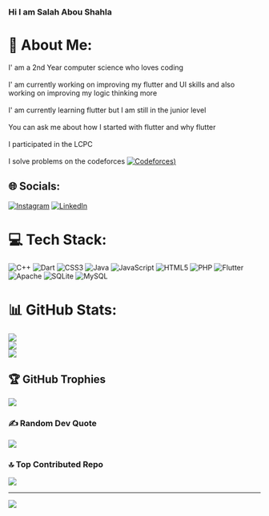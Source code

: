### Hi I am Salah Abou Shahla 



# 💫 About Me:
I' am a 2nd Year computer science who loves coding <br><br>I' am currently working on improving my flutter and UI skills and also working on improving my logic thinking more<br><br>I' am currently learning flutter but I am still in the junior level<br><br>You can ask me about how I started with flutter and why flutter<br><br>
I participated in the LCPC <br><br> 
I solve problems on the codeforces [![Codeforces](https://img.shields.io/badge/Codeforces-%23E4405F.svg?logo=codeforces&logoColor=white))](https://codeforces.com/profile/Salah2005)

## 🌐 Socials:
[![Instagram](https://img.shields.io/badge/Instagram-%23E4405F.svg?logo=Instagram&logoColor=white)](https://instagram.com/salahaboushahla) [![LinkedIn](https://img.shields.io/badge/LinkedIn-%230077B5.svg?logo=linkedin&logoColor=white)](https://linkedin.com/in/SalahAbouShahla) 

# 💻 Tech Stack:
![C++](https://img.shields.io/badge/c++-%2300599C.svg?style=plastic&logo=c%2B%2B&logoColor=white) ![Dart](https://img.shields.io/badge/dart-%230175C2.svg?style=plastic&logo=dart&logoColor=white) ![CSS3](https://img.shields.io/badge/css3-%231572B6.svg?style=plastic&logo=css3&logoColor=white) ![Java](https://img.shields.io/badge/java-%23ED8B00.svg?style=plastic&logo=openjdk&logoColor=white) ![JavaScript](https://img.shields.io/badge/javascript-%23323330.svg?style=plastic&logo=javascript&logoColor=%23F7DF1E) ![HTML5](https://img.shields.io/badge/html5-%23E34F26.svg?style=plastic&logo=html5&logoColor=white) ![PHP](https://img.shields.io/badge/php-%23777BB4.svg?style=plastic&logo=php&logoColor=white) ![Flutter](https://img.shields.io/badge/Flutter-%2302569B.svg?style=plastic&logo=Flutter&logoColor=white) ![Apache](https://img.shields.io/badge/apache-%23D42029.svg?style=plastic&logo=apache&logoColor=white) ![SQLite](https://img.shields.io/badge/sqlite-%2307405e.svg?style=plastic&logo=sqlite&logoColor=white) ![MySQL](https://img.shields.io/badge/mysql-%2300000f.svg?style=plastic&logo=mysql&logoColor=white)
# 📊 GitHub Stats:
![](https://github-readme-stats.vercel.app/api?username=Youshida90&theme=nightowl&hide_border=false&include_all_commits=false&count_private=false)<br/>
![](https://github-readme-streak-stats.herokuapp.com/?user=Youshida90&theme=nightowl&hide_border=false)<br/>
![](https://github-readme-stats.vercel.app/api/top-langs/?username=Youshida90&theme=nightowl&hide_border=false&include_all_commits=false&count_private=false&layout=compact)

## 🏆 GitHub Trophies
![](https://github-profile-trophy.vercel.app/?username=Youshida90&theme=radical&no-frame=false&no-bg=true&margin-w=4)

### ✍️ Random Dev Quote
![](https://quotes-github-readme.vercel.app/api?type=horizontal&theme=light)

### 🔝 Top Contributed Repo
![](https://github-contributor-stats.vercel.app/api?username=Youshida90&limit=5&theme=dark&combine_all_yearly_contributions=true)

---
[![](https://visitcount.itsvg.in/api?id=Youshida90&icon=0&color=0)](https://visitcount.itsvg.in)

<!-- Proudly created with GPRM ( https://gprm.itsvg.in ) -->
